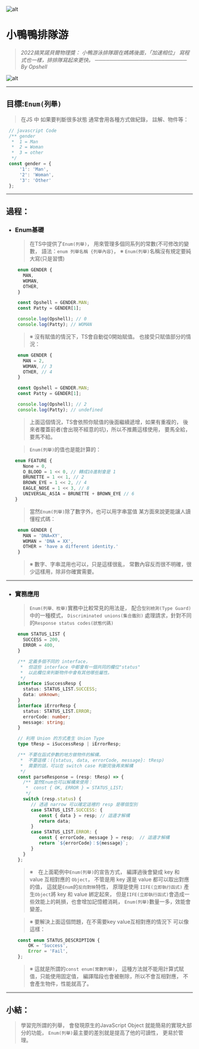 ![alt](https://)

# 小鴨鴨排隊游
> *2022搞笑諾貝爾物理獎：*
> *小鴨游泳排隊跟在媽媽後面，「加速相位」*
> *寫程式也一樣，排排隊寫起來更快。*
> *───────────────────────── By Opshell*

![alt](https://)

---
## 目標:`Enum(列舉)`
   > 在JS 中 如果要判斷很多狀態
   > 通常會用各種方式做紀錄，
   > 註解、物件等：
   ```javascript
    // javascript Code
    /** gender
     *  1 = Man
     *  2 = Woman
     *  3 = other
     */
    const gender = {
        '1': 'Man',
        '2': 'Woman',
        '3': 'Other'
    };
   ```

---
## 過程：
- ### Enum基礎
   > 在TS中提供了`Enum(列舉)`，
   > 用來管理多個同系列的常數(不可修改的變數，
   > 語法：`enum 列舉名稱 {列舉內容}`，
   > ※ `Enum(列舉)`名稱沒有規定要純大寫(只是習慣)
   ```typescript
    enum GENDER {
      MAN,
      WOMAN,
      OTHER,
    }

    const Opshell = GENDER.MAN;
    const Patty = GENDER[1];

    console.log(Opshell); // 0
    console.log(Patty); // WOMAN
   ```
   > ※ 沒有賦值的情況下，TS會自動從0開始賦值。
   >    也接受只賦值部分的情況：
   ```typescript
    enum GENDER {
      MAN = 2,
      WOMAN, // 3
      OTHER, // 4
    }

    const Opshell = GENDER.MAN;
    const Patty = GENDER[1];

    console.log(Opshell); // 2
    console.log(Patty); // undefined
   ```
   > 上面這個情況，TS會依照你賦值的後面繼續遞增，如果有重複的，
   > 後來者覆蓋前者(會出現不經意的坑)，所以不推薦這樣使用，
   > 要馬全給，要馬不給。

   > `Enum(列舉)`的值也是能計算的：
   ```typescript
   enum FEATURE {
      None = 0,
      O_BLOOD = 1 << 0, // 轉成10進制會是 1
      BRUNETTE = 1 << 1, // 2
      BROWN_EYE = 1 << 2, // 4
      EAGLE_NOSE = 1 << 3, // 8
      UNIVERSAL_ASIA = BRUNETTE + BROWN_EYE // 6
   }
   ```

   > 當然`Enum(列舉)`除了數字外，也可以用字串當值
   > 某方面來說更能讓人讀懂程式碼：
   ```typescript
    enum GENDER {
      MAN = 'DNA=XY',
      WOMAN = 'DNA = XX',
      OTHER = 'have a different identity.'
    }
   ```

   > ※ 數字、字串混用也可以，只是這樣很亂，
   >    常數內容反而很不明確，很少這樣用，除非你確實需要。

---
- ### 實務應用
   > `Enum(列舉、枚舉)`實務中比較常見的用法是，
   > 配合`型別檢測(Type Guard)`中的一種模式，
   > `Discriminated unions(集合鑑別)`
   > 處理請求，針對不同的`Response status codes(狀態代碼)`
   ```typescript
    enum STATUS_LIST {
      SUCCESS = 200,
      ERROR = 400,
    }

    /** 定義多個不同的 interface，
     *  但這些 interface 中都會有一個共同的欄位"status"
     *  以此欄位來判斷物件中會有其他哪些屬性。
     */
    interface iSuccessResp {
      status: STATUS_LIST.SUCCESS;
      data: unknown;
    }
    interface iErrorResp {
      status: STATUS_LIST.ERROR;
      errorCode: number;
      message: string;
    }

    // 利用 Union 的方式產生 Union Type
    type tResp = iSuccessResp | iErrorResp;

    /** 不要在函式參數的地方做物件的解構，
     *  不要這樣：({status, data, errorCode, message}: tResp)
     *  需要的話，可以在 switch case 判斷完後再來解構
     */
    const parseResponse = (resp: tResp) => {
      /** 當然Enum也可以解構來使用：
       *  const { OK, ERROR } = STATUS_LIST;
       */
      switch (resp.status) {
         // 透過 narrow 可以確定這裡的 resp 是哪個型別
         case STATUS_LIST.SUCCESS: {
            const { data } = resp; // 這邊才解構
            return data;
         }
         case STATUS_LIST.ERROR: {
            const { errorCode, message } = resp;  // 這邊才解構
            return `${errorCode}：${message}`;
         }
      }
    };
   ```
   > ※　在上面範例中`Enum(列舉)`的宣告方式，
   >    編譯過後會變成 key 和 value 互相對應的 `Object`，
   >    不管是用 key 還是 value 都可以取出對應的值，
   >    這就是`Enum`的`反向對映`特性，
   >    原理是使用 `IIFE(立即執行函式)` 產生`Object`將 key 和 value 綁定起來，
   >    但是`IIFE(立即執行函式)`會造成一些效能上的耗損，也會增加記憶體消耗，
   >    `Enum(列舉)`數量一多，效能會變差。

   > ※ 要解決上面這個問題，在不需要key value互相對應的情況下
   >    可以像這樣：
   ```typescript
    const enum STATUS_DESCRIPTION {
        OK = 'Success',
        Error = 'Fail',
    };
   ```
   > ※ 這就是所謂的`const enum(常數列舉)`，
   >    這種方法就不能用計算式賦值，只能使用固定值，
   >    編譯階段也會被刪除，所以不會互相對應，
   >    不會產生物件，性能就高了。

---
## 小結：
   > 學習完所謂的列舉，
   > 會發現原生的JavaScript Object
   > 就能簡易的實現大部分的功能，
   > `Enum(列舉)`最主要的差別就是提高了他的可讀性，
   > 更易於管理。
